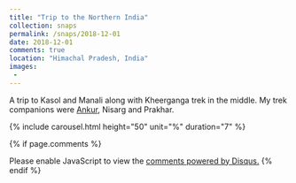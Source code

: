 ```yaml
---
title: "Trip to the Northern India"
collection: snaps
permalink: /snaps/2018-12-01
date: 2018-12-01
comments: true
location: "Himachal Pradesh, India"
images:
 - 
---
```


A trip to Kasol and Manali along with Kheerganga trek in the middle. My trek companions were [Ankur](http://www.ankurabhinav.com), Nisarg and Prakhar. 

{% include carousel.html height="50" unit="%" duration="7" %}

{% if page.comments %}
<div id="disqus_thread"></div>
<script>

/**
*  RECOMMENDED CONFIGURATION VARIABLES: EDIT AND UNCOMMENT THE SECTION BELOW TO INSERT DYNAMIC VALUES FROM YOUR PLATFORM OR CMS.
*  LEARN WHY DEFINING THESE VARIABLES IS IMPORTANT: https://disqus.com/admin/universalcode/#configuration-variables*/
/*
var disqus_config = function () {
this.page.url = https://mayankb11.github.io/snaps/2018-12-01;  // Replace PAGE_URL with your page's canonical URL variable
this.page.identifier = PAGE_IDENTIFIER; // Replace PAGE_IDENTIFIER with your page's unique identifier variable
};*/

(function() { // DON'T EDIT BELOW THIS LINE
var d = document, s = d.createElement('script');
s.src = 'https://mayankb11-github-io.disqus.com/embed.js';
s.setAttribute('data-timestamp', +new Date());
(d.head || d.body).appendChild(s);
})();
</script>
<noscript>Please enable JavaScript to view the <a href="https://disqus.com/?ref_noscript">comments powered by Disqus.</a></noscript>
{% endif %}
